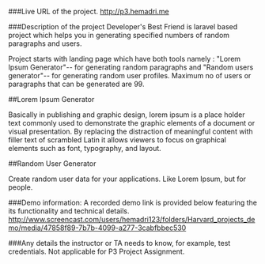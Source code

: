 ###Live URL of the project.
http://p3.hemadri.me

###Description of the project
Developer's Best Friend is laravel based project which helps you in generating specified numbers of 
random paragraphs and users. 

Project starts with landing page which have both tools namely : "Lorem Ipsum Generator"-- for generating 
random paragraphs and "Random users generator"-- for generating random user profiles. 
Maximum no of users or paragraphs that can be generated are 99.

##Lorem Ipsum Generator

Basically in publishing and graphic design, lorem ipsum is a place holder text commonly used to 
demonstrate the graphic elements of a document or visual presentation. By replacing the distraction of 
meaningful content with filler text of scrambled Latin it allows viewers to focus on graphical elements
such as font, typography, and layout. 

##Random User Generator

Create random user data for your applications. Like Lorem Ipsum, but for people.

###Demo information:
A recorded demo link is provided below featuring the its functionality and technical details.
http://www.screencast.com/users/hemadri123/folders/Harvard_projects_demo/media/47858f89-7b7b-4099-a277-3cabfbbec530

###Any details the instructor or TA needs to know, for example, test credentials.
Not applicable for P3 Project Assignment.